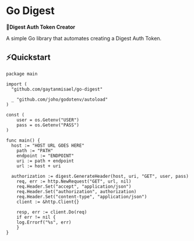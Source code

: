 # Go Digest
**🗼Digest Auth Token Creator**

A simple Go library that automates creating a Digest Auth Token.

## ⚡Quickstart
```
package main

import (
  "github.com/gaytanmisael/go-digest"

  _ "github.com/joho/godotenv/autoload"
)

const (
    user = os.Getenv("USER")
    pass = os.Getenv("PASS")
)

func main() {
  host := "HOST URL GOES HERE"
	path := "PATH"
	endpoint := "ENDPOINT"
	uri := path + endpoint
	url := host + uri

  authorization := digest.GenerateHeader(host, uri, "GET", user, pass)
	req, err := http.NewRequest("GET", url, nil)
	req.Header.Set("accept", "application/json")
	req.Header.Set("authorization", authorization)
	req.Header.Set("content-type", "application/json")
	client := &http.Client{}

	resp, err := client.Do(req)
	if err != nil {
    log.Errorf("%s", err)
	}
}
```
